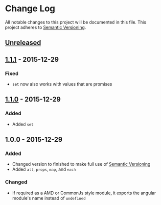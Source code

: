 # Change Log
All notable changes to this project will be documented in this file.
This project adheres to [Semantic Versioning](http://semver.org/).

## [Unreleased]

## [1.1.1] - 2015-12-29
### Fixed
- `set` now also works with values that are promises

## [1.1.0] - 2015-12-29
### Added
- Added `set`

## 1.0.0 - 2015-12-29
### Added
- Changed version to finished to make full use of [Semantic Versioning](http://semver.org/)
- Added `all`, `props`, `map`, and `each`

### Changed
- If required as a AMD or CommonJs style module, it exports the angular module's name instead of `undefined`

[Unreleased]: https://github.com/dbartholomae/ngQplus/compare/1.1.1...HEAD
[1.1.1]: https://github.com/dbartholomae/ngQplus/compare/1.1.0...1.1.1
[1.1.0]: https://github.com/dbartholomae/ngQplus/compare/1.0.0...1.1.0
